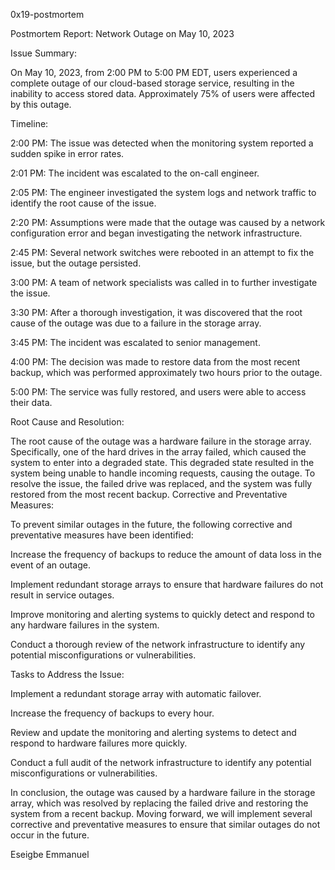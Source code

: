 0x19-postmortem

Postmortem Report: Network Outage on May 10, 2023

Issue Summary:

On May 10, 2023, from 2:00 PM to 5:00 PM EDT, users experienced a complete outage of our cloud-based storage service, resulting in the inability to access stored data. Approximately 75% of users were affected by this outage.

Timeline:

2:00 PM: The issue was detected when the monitoring system reported a sudden spike in error rates.

2:01 PM: The incident was escalated to the on-call engineer.

2:05 PM: The engineer investigated the system logs and network traffic to identify the root cause of the issue.

2:20 PM: Assumptions were made that the outage was caused by a network configuration error and began investigating the network infrastructure.

2:45 PM: Several network switches were rebooted in an attempt to fix the issue, but the outage persisted.

3:00 PM: A team of network specialists was called in to further investigate the issue.

3:30 PM: After a thorough investigation, it was discovered that the root cause of the outage was due to a failure in the storage array.

3:45 PM: The incident was escalated to senior management.

4:00 PM: The decision was made to restore data from the most recent backup, which was performed approximately two hours prior to the outage.

5:00 PM: The service was fully restored, and users were able to access their data.

Root Cause and Resolution:

The root cause of the outage was a hardware failure in the storage array. Specifically, one of the hard drives in the array failed, which caused the system to enter into a degraded state. This degraded state resulted in the system being unable to handle incoming requests, causing the outage. To resolve the issue, the failed drive was replaced, and the system was fully restored from the most recent backup.
Corrective and Preventative Measures:

To prevent similar outages in the future, the following corrective and preventative measures have been identified:

Increase the frequency of backups to reduce the amount of data loss in the event of an outage.

Implement redundant storage arrays to ensure that hardware failures do not result in service outages.

Improve monitoring and alerting systems to quickly detect and respond to any hardware failures in the system.

Conduct a thorough review of the network infrastructure to identify any potential misconfigurations or vulnerabilities.

Tasks to Address the Issue:

Implement a redundant storage array with automatic failover.

Increase the frequency of backups to every hour.

Review and update the monitoring and alerting systems to detect and respond to hardware failures more quickly.

Conduct a full audit of the network infrastructure to identify any potential misconfigurations or vulnerabilities.

In conclusion, the outage was caused by a hardware failure in the storage array, which was resolved by replacing the failed drive and restoring the system from a recent backup. Moving forward, we will implement several corrective and preventative measures to ensure that similar outages do not occur in the future.



Eseigbe Emmanuel

